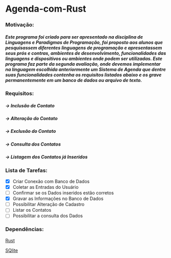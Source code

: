# Agenda-com-Rust
### Motivação:
##### Este programa foi criado para ser apresentado na disciplina de _Linguagens e Paradigmas de Programação_, foi proposto aos alunos que pesquisassem diferentes linguagens de programação e apresentassem seus prós e contras, ambientes de desenvolvimento, funcionalidades das linguagens e dispositivos ou ambientes onde podem ser utilizadas. Este programa faz parte da segunda avaliação, onde devemos implementar na linguagem escolhida anteriormente um Sistema de Agenda que dentre suas funcionalidades contenha os requisitos listados abaixo e os grave permanentemente em um banco de dados ou arquivo de texto.

### Requisitos:
##### -> Inclusão de Contato
##### -> Alteração do Contato
##### -> Exclusão do Contato
##### -> Consulta dos Contatos
##### -> Listagem dos Contatos já Inseridos

### Lista de Tarefas:
- [x] Criar Conexão com Banco de Dados
- [x] Coletar as Entradas do Usuário
- [ ] Confirmar se os Dados inseridos estão corretos
- [x] Gravar as Informações no Banco de Dados
- [ ] Possibilitar Alteração de Cadastro
- [ ] Listar os Contatos
- [ ] Possibilitar a consulta dos Dados

### Dependências:
[Rust](https://www.rust-lang.org/pt-BR/)

[SQlite](https://sqlite.org/index.html)
